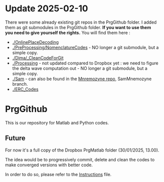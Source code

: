 # Update 2025-02-10

There were some already existing git repos in the PrgGithub folder.
I added them as git submodules in the PrgGithub folder. **If you want to use them you need to give yourself the rights.**
You will find them here :

- [./OnlinePlaceDecoding](https://github.com/MobsLab/OnlinePlaceDecoding.git)
- [./PreProcessing/NomenclatureCodes](https://github.com/MobsLab/PreProcessing.git) - NO longer a git submodule, but a simple copy.
- [./Dima/\_CleanCodeForGit](https://github.com/MobsLab/AnalysisNeuro.git)
- [./Processing](https://github.com/MobsLab/GetFunctions.git) - not updated compared to Dropbox yet : we need to figure the delta wave computation out - NO longer a git submodule, but a simple copy.
- [./Sam](https://github.com/MobsLab/SamMnemozyne.git) - can also be found in the [Mnremozyne repo](https://github.com/MobsLab/Mnemozyne.git), SamMnemozyne branch.
- [./ERC_Codes](https://github.com/MobsLab/Mnemozyne.git)

# PrgGithub

This is our repository for Matlab and Python codes.

## Future

For now it's a full copy of the Dropbox PrgMatlab folder (30/01/2025, 13.00).

The idea would be to progressively commit, delete and clean the codes to make converged versions with better code.

In order to do so, please refer to the [Instructions](./Instructions.md) file.
